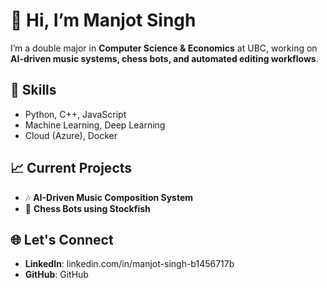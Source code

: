 # 👋 Hi, I’m Manjot Singh  
I’m a double major in **Computer Science & Economics** at UBC, working on **AI-driven music systems, chess bots, and automated editing workflows**.  

## 🔧 Skills  
- Python, C++, JavaScript  
- Machine Learning, Deep Learning  
- Cloud (Azure), Docker  

## 📈 Current Projects  
- 🎶 **AI-Driven Music Composition System**  
- 🤖 **Chess Bots using Stockfish**  

## 🌐 Let's Connect  
- **LinkedIn**: linkedin.com/in/manjot-singh-b1456717b
- **GitHub**: GitHub

